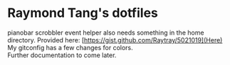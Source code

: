 Raymond Tang's dotfiles
=======================

pianobar scrobbler event helper also needs something in the home directory. Provided here: [https://gist.github.com/Raytray/5021019](Here)  
My gitconfig has a few changes for colors.  
Further documentation to come later.
